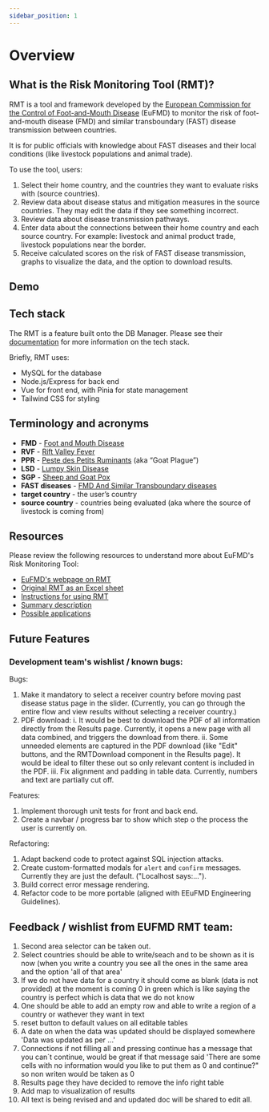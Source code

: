 ```yaml
---
sidebar_position: 1
---
```


# Overview

## What is the Risk Monitoring Tool (RMT)?

RMT is a tool and framework developed by the [European Commission for the Control of Foot-and-Mouth Disease](https://www.fao.org/eufmd/en/) (EuFMD) to monitor the risk of foot-and-mouth disease (FMD) and similar transboundary (FAST) disease transmission between countries.

It is for public officials with knowledge about FAST diseases and their local conditions (like livestock populations and animal trade).

To use the tool, users:

1. Select their home country, and the countries they want to evaluate risks with (source countries).
2. Review data about disease status and mitigation measures in the source countries. They may edit the data if they see something incorrect.
3. Review data about disease transmission pathways.
4. Enter data about the connections between their home country and each source country. For example: livestock and animal product trade, livestock populations near the border.
5. Receive calculated scores on the risk of FAST disease transmission, graphs to visualize the data, and the option to download results.

## Demo

## Tech stack

The RMT is a feature built onto the DB Manager. Please see their [documentation](/docs/db-manager/architecture) for more information on the tech stack.

Briefly, RMT uses:

- MySQL for the database
- Node.js/Express for back end
- Vue for front end, with Pinia for state management
- Tailwind CSS for styling

## Terminology and acronyms

- **FMD** - [Foot and Mouth Disease](https://woah.org/en/disease/foot-and-mouth-disease/)
- **RVF** - [Rift Valley Fever](https://www.cdc.gov/vhf/rvf/index.html)
- **PPR** - [Peste des Petits Ruminants](https://www.woah.org/en/disease/peste-des-petits-ruminants/) (aka “Goat Plague”)
- **LSD** - [Lumpy Skin Disease](https://www.woah.org/en/disease/lumpy-skin-disease/)
- **SGP** - [Sheep and Goat Pox](https://rr-asia.woah.org/en/projects/sheep-pox-and-goat-pox/)
- **FAST diseases** - [FMD And Similar Transboundary diseases](https://www.fao.org/eufmd/global-situation/about-fast-diseases/en/)
- **target country** - the user’s country
- **source country** - countries being evaluated (aka where the source of livestock is coming from)

## Resources

Please review the following resources to understand more about EuFMD's Risk Monitoring Tool:

- [EuFMD's webpage on RMT](https://www.fao.org/eufmd/tools/rmt-fast/en/)
- [Original RMT as an Excel sheet](https://docs.google.com/spreadsheets/d/1In-cu4ROEqjDh8nex12W2gFZx-6pJ0U_/edit?usp=drive_link&ouid=106400728932431541442&rtpof=true&sd=true)
- [Instructions for using RMT](https://drive.google.com/file/d/1ZDEqD-x_SH-2DYOJ830dsCZfwlFpDxmZ/view?usp=drive_link)
- [Summary description](https://drive.google.com/file/d/1WgH70XSs3QNReq6NMMzq2wQrGel7buKO/view?usp=drive_link)
- [Possible applications](https://drive.google.com/file/d/1gklD0nJsFrvoCX-aFir7xgmpeygMcgNd/view?usp=drive_link)

## Future Features

### Development team's wishlist / known bugs:

Bugs:

1. Make it mandatory to select a receiver country before moving past disease status page in the slider. (Currently, you can go through the entire flow and view results without selecting a receiver country.)
2. PDF download:
   i. It would be best to download the PDF of all information directly from the Results page. Currently, it opens a new page with all data combined, and triggers the download from there.
   ii. Some unneeded elements are captured in the PDF download (like "Edit" buttons, and the RMTDownload component in the Results page). It would be ideal to filter these out so only relevant content is included in the PDF.
   iii. Fix alignment and padding in table data. Currently, numbers and text are partially cut off.

Features:

1. Implement thorough unit tests for front and back end.
2. Create a navbar / progress bar to show which step o the process the user is currently on.

Refactoring:

1. Adapt backend code to protect against SQL injection attacks.
2. Create custom-formatted modals for `alert` and `confirm` messages. Currently they are just the default. ("Localhost says:...").
3. Build correct error message rendering.
4. Refactor code to be more portable (aligned with EEuFMD Engineering Guidelines).

## Feedback / wishlist from EUFMD RMT team:

1. Second area selector can be taken out.
2. Select countries should be able to write/seach and to be shown as it is now (when you write a country you see all the ones in the same area and the option 'all of that area'
3. If we do not have data for a country it should come as blank (data is not provided) at the moment is coming 0 in green which is like saying the country is perfect which is data that we do not know
4. One should be able to add an empty row and able to write a region of a country or wathever they want in text
5. reset button to default values on all editable tables
6. A date on when the data was updated should be displayed somewhere 'Data was updated as per ...'
7. Connections if not filling all and pressing continue has a message that you can´t continue, would be great if that message said 'There are some cells with no information would you like to put them as 0 and continue?" so non writen would be taken as 0
8. Results page they have decided to remove the info right table
9. Add map to visualization of results
10. All text is being revised and and updated doc will be shared to edit all.
